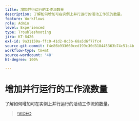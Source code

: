 ```yaml
---
title: 增加并行运行的工作流数量
description: 了解如何增加可在实例上并行运行的活动工作流的数量。
feature: Workflows
role: Admin
level: Experienced
type: Troubleshooting
jira: KT-8426
exl-id: 9a31159a-ffc0-41d2-8c3b-68a5d6f77fc4
source-git-commit: f4e86b933660ced199c30d318445363b74c51c4b
workflow-type: tm+mt
source-wordcount: '48'
ht-degree: 100%

---
```


# 增加并行运行的工作流数量

了解如何增加可在实例上并行运行的活动工作流的数量。

>[!VIDEO](https://video.tv.adobe.com/v/335982?quality=12&learn=on)
